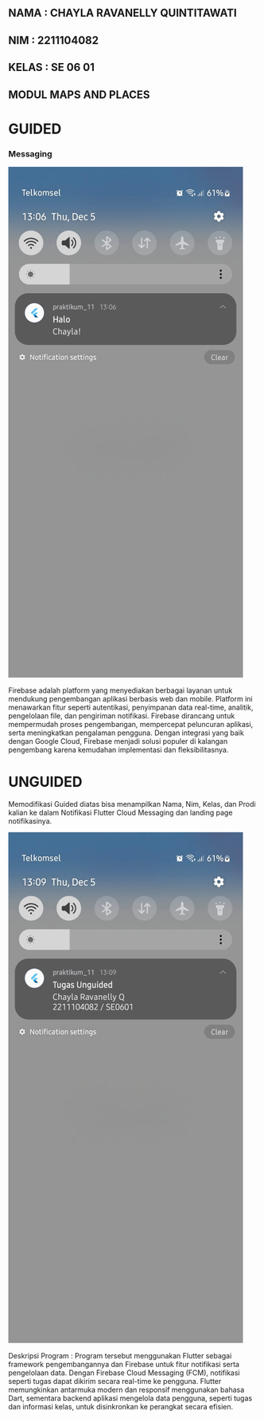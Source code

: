 ## NAMA : CHAYLA RAVANELLY QUINTITAWATI 
## NIM : 2211104082
## KELAS : SE 06 01

## MODUL MAPS AND PLACES

# GUIDED
### Messaging

![image alt ](<https://github.com/chaylaz/PPB_ChaylaRavanellyQuintitawati_2211104082_SE0601/blob/main/11_Data_Sorage_Bagian_2/GUIDED/praktikum_11/lib/Hasil%20Running/tugas.jpg>)

Firebase adalah platform yang menyediakan berbagai layanan untuk mendukung pengembangan aplikasi berbasis web dan mobile. Platform ini menawarkan fitur seperti autentikasi, penyimpanan data real-time, analitik, pengelolaan file, dan pengiriman notifikasi. Firebase dirancang untuk mempermudah proses pengembangan, mempercepat peluncuran aplikasi, serta meningkatkan pengalaman pengguna. Dengan integrasi yang baik dengan Google Cloud, Firebase menjadi solusi populer di kalangan pengembang karena kemudahan implementasi dan fleksibilitasnya.

# UNGUIDED 
Memodifikasi Guided diatas bisa menampilkan Nama, Nim, Kelas, dan Prodi kalian ke dalam 
Notifikasi Flutter Cloud Messaging dan landing page notifikasinya.

![image alt ](<https://github.com/chaylaz/PPB_ChaylaRavanellyQuintitawati_2211104082_SE0601/blob/main/11_Data_Sorage_Bagian_2/UNGUIDED/praktikum_11/lib/Hasil%20Running/unguided.jpg>)

Deskripsi Program : 
Program tersebut menggunakan Flutter sebagai framework pengembangannya dan Firebase untuk fitur notifikasi serta pengelolaan data. Dengan Firebase Cloud Messaging (FCM), notifikasi seperti tugas dapat dikirim secara real-time ke pengguna. Flutter memungkinkan antarmuka modern dan responsif menggunakan bahasa Dart, sementara backend aplikasi mengelola data pengguna, seperti tugas dan informasi kelas, untuk disinkronkan ke perangkat secara efisien.







